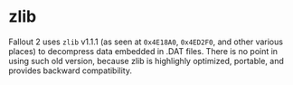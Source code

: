 # zlib

Fallout 2 uses `zlib` v1.1.1 (as seen at `0x4E18A0`, `0x4ED2F0`, and other various places) to decompress data embedded in .DAT files. There is no point in using such old version, because zlib is highlighly optimized, portable, and provides backward compatibility.
